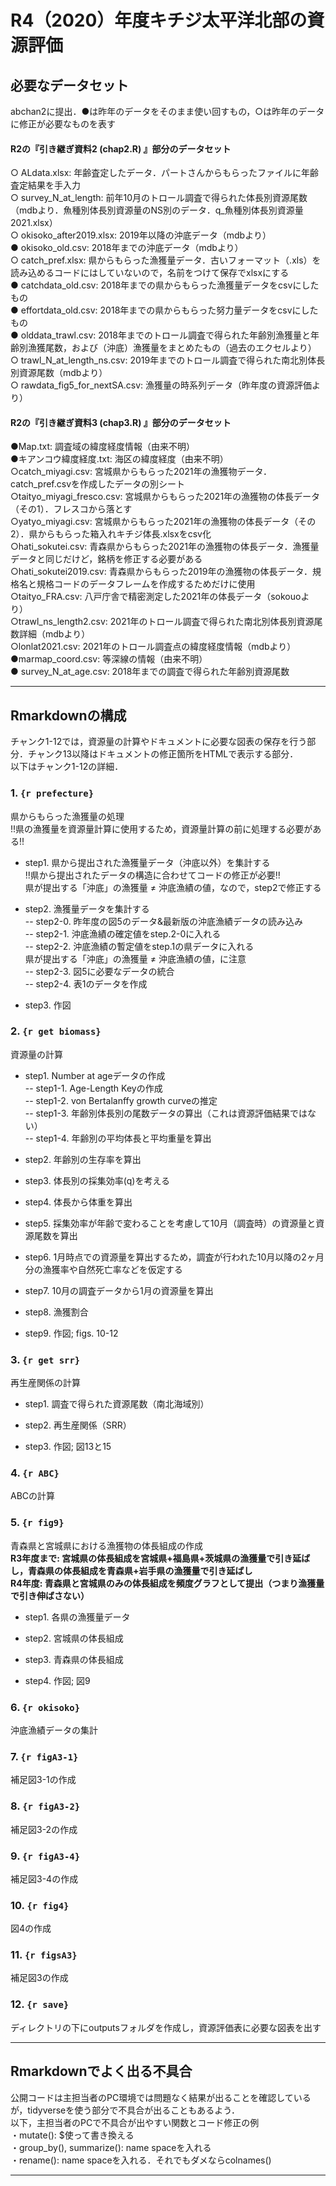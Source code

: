 # R4（2020）年度キチジ太平洋北部の資源評価
## 必要なデータセット
abchan2に提出．●は昨年のデータをそのまま使い回すもの，○は昨年のデータに修正が必要なものを表す     
####  R2の『引き継ぎ資料2 (chap2.R) 』部分のデータセット
○ ALdata.xlsx: 年齢査定したデータ．パートさんからもらったファイルに年齢査定結果を手入力  
○ survey_N_at_length: 前年10月のトロール調査で得られた体長別資源尾数（mdbより．魚種別体長別資源量のNS別のデータ．q_魚種別体長別資源量2021.xlsx）  
○ okisoko_after2019.xlsx: 2019年以降の沖底データ（mdbより）    
● okisoko_old.csv: 2018年までの沖底データ（mdbより）    
○ catch_pref.xlsx: 県からもらった漁獲量データ．古いフォーマット（.xls）を読み込めるコードにはしていないので，名前をつけて保存でxlsxにする  
● catchdata_old.csv: 2018年までの県からもらった漁獲量データをcsvにしたもの  
● effortdata_old.csv: 2018年までの県からもらった努力量データをcsvにしたもの  
● olddata_trawl.csv: 2018年までのトロール調査で得られた年齢別漁獲量と年齢別漁獲尾数，および（沖底）漁獲量をまとめたもの（過去のエクセルより）  
○ trawl_N_at_length_ns.csv: 2019年までのトロール調査で得られた南北別体長別資源尾数（mdbより）   
○ rawdata_fig5_for_nextSA.csv: 漁獲量の時系列データ（昨年度の資源評価より）  

#### R2の『引き継ぎ資料3 (chap3.R) 』部分のデータセット
●Map.txt: 調査域の緯度経度情報（由来不明）  
●キアンコウ緯度経度.txt: 海区の緯度経度（由来不明）  
○catch_miyagi.csv: 宮城県からもらった2021年の漁獲物データ．catch_pref.csvを作成したデータの別シート    
○taityo_miyagi_fresco.csv: 宮城県からもらった2021年の漁獲物の体長データ（その1）．フレスコから落とす  
○yatyo_miyagi.csv: 宮城県からもらった2021年の漁獲物の体長データ（その2）．県からもらった箱入れキチジ体長.xlsxをcsv化  
○hati_sokutei.csv: 青森県からもらった2021年の漁獲物の体長データ．漁獲量データと同じだけど，銘柄を修正する必要がある  
○hati_sokutei2019.csv: 青森県からもらった2019年の漁獲物の体長データ．規格名と規格コードのデータフレームを作成するためだけに使用　　
○taityo_FRA.csv: 八戸庁舎で精密測定した2021年の体長データ（sokouoより）  
○trawl_ns_length2.csv: 2021年のトロール調査で得られた南北別体長別資源尾数詳細（mdbより）  
○lonlat2021.csv: 2021年のトロール調査点の緯度経度情報（mdbより）  
●marmap_coord.csv: 等深線の情報（由来不明）  
● survey_N_at_age.csv: 2018年までの調査で得られた年齢別資源尾数   

---
## Rmarkdownの構成
チャンク1-12では，資源量の計算やドキュメントに必要な図表の保存を行う部分．チャンク13以降はドキュメントの修正箇所をHTMLで表示する部分．  
以下はチャンク1-12の詳細．  

### 1. ```{r prefecture}```
県からもらった漁獲量の処理    
!!県の漁獲量を資源量計算に使用するため，資源量計算の前に処理する必要がある!!        
    
- step1. 県から提出された漁獲量データ（沖底以外）を集計する    
!!県から提出されたデータの構造に合わせてコードの修正が必要!!    
県が提出する「沖底」の漁獲量 ≠ 沖底漁績の値，なので，step2で修正する    
            
        
- step2. 漁獲量データを集計する    
-- step2-0. 昨年度の図5のデータ&最新版の沖底漁績データの読み込み    
-- step2-1. 沖底漁績の確定値をstep.2-0に入れる    
-- step2-2. 沖底漁績の暫定値をstep.1の県データに入れる    
            県が提出する「沖底」の漁獲量 ≠ 沖底漁績の値，に注意    
-- step2-3. 図5に必要なデータの統合    
-- step2-4. 表1のデータを作成    
     
- step3. 作図    


### 2. ```{r get biomass}```
資源量の計算   
- step1. Number at ageデータの作成    
-- step1-1. Age-Length Keyの作成    
-- step1-2. von Bertalanffy growth curveの推定    
-- step1-3. 年齢別体長別の尾数データの算出（これは資源評価結果ではない）    
-- step1-4. 年齢別の平均体長と平均重量を算出    
    
- step2. 年齢別の生存率を算出
     
- step3. 体長別の採集効率(q)を考える
        
- step4. 体長から体重を算出
            
- step5. 採集効率が年齢で変わることを考慮して10月（調査時）の資源量と資源尾数を算出
            
- step6. 1月時点での資源量を算出するため，調査が行われた10月以降の2ヶ月分の漁獲率や自然死亡率などを仮定する
            
- step7. 10月の調査データから1月の資源量を算出
        
- step8. 漁獲割合
            
- step9. 作図; figs. 10-12



### 3. ```{r get srr}```
再生産関係の計算
- step1. 調査で得られた資源尾数（南北海域別）
    
- step2. 再生産関係（SRR）
 
- step3. 作図; 図13と15

### 4. ```{r ABC}```
ABCの計算


### 5. ```{r fig9}```
青森県と宮城県における漁獲物の体長組成の作成    
**R3年度まで: 宮城県の体長組成を宮城県+福島県+茨城県の漁獲量で引き延ばし，青森県の体長組成を青森県+岩手県の漁獲量で引き延ばし**    
**R4年度: 青森県と宮城県のみの体長組成を頻度グラフとして提出（つまり漁獲量で引き伸ばさない）**    
- step1. 各県の漁獲量データ
    
- step2. 宮城県の体長組成
- step3. 青森県の体長組成
- step4. 作図; 図9



### 6. ```{r okisoko}```
沖底漁績データの集計


### 7. ```{r figA3-1}```
補足図3-1の作成


### 8. ```{r figA3-2}```
補足図3-2の作成


### 9. ```{r figA3-4}```
補足図3-4の作成


### 10. ```{r fig4}```
図4の作成


### 11. ```{r figsA3}```
補足図3の作成


### 12. ```{r save}```
ディレクトリの下にoutputsフォルダを作成し，資源評価表に必要な図表を出す

---
## Rmarkdownでよく出る不具合
公開コードは主担当者のPC環境では問題なく結果が出ることを確認しているが，tidyverseを使う部分で不具合が出ることもあるよう．    
以下，主担当者のPCで不具合が出やすい関数とコード修正の例     
・mutate(): $使って書き換える  
・group_by(), summarize(): name spaceを入れる  
・rename(): name spaceを入れる．それでもダメならcolnames()

---
## 
